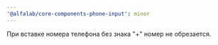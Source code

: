 ```yaml
---
'@alfalab/core-components-phone-input': minor
---
```


При вставке номера телефона без знака "+" номер не обрезается.
